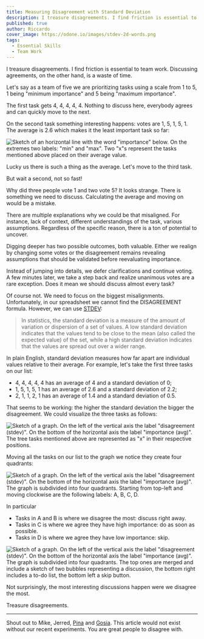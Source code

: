```yaml
---
title: Measuring Disagreement with Standard Deviation
description: I treasure disagreements. I find friction is essential to team work. Discussing agreements, on the other hand, is a waste of time.
published: true
author: Riccardo
cover_image: https://odone.io/images/stdev-2d-words.png
tags:
  - Essential Skills
  - Team Work
---
```


I treasure disagreements. I find friction is essential to team work. Discussing agreements, on the other hand, is a waste of time.

Let's say as a team of five we are prioritizing tasks using a scale from 1 to 5, 1 being "minimum importance" and 5 being "maximum importance".

The first task gets 4, 4, 4, 4, 4. Nothing to discuss here, everybody agrees and can quickly move to the next.

On the second task something interesting happens: votes are 1, 5, 1, 5, 1. The average is 2.6 which makes it the least important task so far:

![Sketch of an horizontal line with the word "importance" below. On the extremes two labels: "min" and "max". Two "x"s represent the tasks mentioned above placed on their average value.](/images/stdev-line.png)

Lucky us there is such a thing as the average. Let's move to the third task.

But wait a second, not so fast!

Why did three people vote 1 and two vote 5? It looks strange. There is something we need to discuss. Calculating the average and moving on would be a mistake.

There are multiple explanations why we could be that misaligned. For instance, lack of context, different understandings of the task, various assumptions. Regardless of the specific reason, there is a ton of potential to uncover.

Digging deeper has two possible outcomes, both valuable. Either we realign by changing some votes or the disagreement remains revealing assumptions that should be validated before reevaluating importance.

Instead of jumping into details, we defer clarifications and continue voting. A few minutes later, we take a step back and realize unanimous votes are a rare exception. Does it mean we should discuss almost every task?

Of course not. We need to focus on the biggest misalignments. Unfortunately, in our spreadsheet we cannot find the DISAGREEMENT formula. However, we can use [STDEV](https://en.wikipedia.org/wiki/Standard_deviation):

> In statistics, the standard deviation is a measure of the amount of variation or dispersion of a set of values. A low standard deviation indicates that the values tend to be close to the mean (also called the expected value) of the set, while a high standard deviation indicates that the values are spread out over a wider range.

In plain English, standard deviation measures how far apart are individual values relative to their average. For example, let's take the first three tasks on our list:

- 4, 4, 4, 4, 4 has an average of 4 and a standard deviation of 0;
- 1, 5, 1, 5, 1 has an average of 2.6 and a standard deviation of 2.2;
- 2, 1, 1, 2, 1 has an average of 1.4 and a standard deviation of 0.5.

That seems to be working: the higher the standard deviation the bigger the disagreement. We could visualize the three tasks as follows:

![Sketch of a graph. On the left of the vertical axis the label "disagreement (stdev)". On the bottom of the horizontal axis the label "importance (avg)". The tree tasks mentioned above are represented as "x" in their respective positions.](/images/stdev-2d.png)

Moving all the tasks on our list to the graph we notice they create four quadrants:

![Sketch of a graph. On the left of the vertical axis the label "disagreement (stdev)". On the bottom of the horizontal axis the label "importance (avg)". The graph is subdivided into four quadrants. Starting from top-left and moving clockwise are the following labels: A, B, C, D.](/images/stdev-2d-all.png)

In particular

- Tasks in A and B is where we disagree the most: discuss right away.
- Tasks in C is where we agree they have high importance: do as soon as possible.
- Tasks in D is where we agree they have low importance: skip.

![Sketch of a graph. On the left of the vertical axis the label "disagreement (stdev)". On the bottom of the horizontal axis the label "importance (avg)". The graph is subdivided into four quadrants. The top ones are merged and include a sketch of two bubbles representing a discussion, the bottom right includes a to-do list, the bottom left a skip button.](/images/stdev-2d-words.png)

Not surprisingly, the most interesting discussions happen were we disagree the most.

Treasure disagreements.

---

Shout out to Mike, Jerred, [Pina](https://dribbble.com/lonerracoon/about) and [Gosia](https://www.instagram.com/designaur/). This article would not exist without our recent experiments. You are great people to disagree with.
